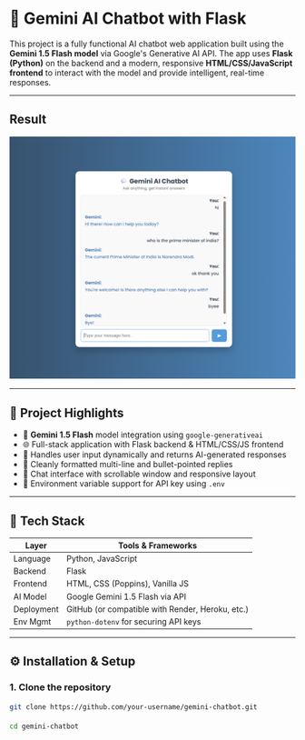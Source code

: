 # 💬 Gemini AI Chatbot with Flask

This project is a fully functional AI chatbot web application built using the **Gemini 1.5 Flash model** via Google's Generative AI API. The app uses **Flask (Python)** on the backend and a modern, responsive **HTML/CSS/JavaScript frontend** to interact with the model and provide intelligent, real-time responses.

---

## Result

![Result Screenshot](screenshots/output.png)

---

## 📌 Project Highlights

- 🔗 **Gemini 1.5 Flash** model integration using `google-generativeai`
- 🌐 Full-stack application with Flask backend & HTML/CSS/JS frontend
- 🧠 Handles user input dynamically and returns AI-generated responses
- 📄 Cleanly formatted multi-line and bullet-pointed replies
- 💬 Chat interface with scrollable window and responsive layout
- 🔐 Environment variable support for API key using `.env`

---

## 🧰 Tech Stack

| Layer       | Tools & Frameworks                     |
|-------------|----------------------------------------|
| Language    | Python, JavaScript                     |
| Backend     | Flask                                  |
| Frontend    | HTML, CSS (Poppins), Vanilla JS        |
| AI Model    | Google Gemini 1.5 Flash via API        |
| Deployment  | GitHub (or compatible with Render, Heroku, etc.) |
| Env Mgmt    | `python-dotenv` for securing API keys  |

---

## ⚙️ Installation & Setup

### 1. Clone the repository

```bash
git clone https://github.com/your-username/gemini-chatbot.git

cd gemini-chatbot
